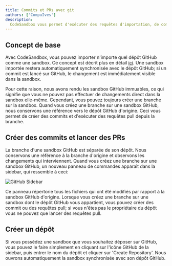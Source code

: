 ```yaml
---
title: Commits et PRs avec git
authors: ['CompuIves']
description:
  CodeSandbox vous permet d'exécuter des requêtes d'importation, de commit et de pull sur des dépôts GitHub.
---
```


## Concept de base

Avec CodeSandbox, vous pouvez importer n'importe quel dépôt GitHub comme une sandbox. Ce concept est décrit plus en détail [ici](/docs/importing#import-from-github). Une sandbox importée restera automatiquement synchronisée avec le dépôt GitHub; si un commit est lancé sur GitHub, le changement est immédiatement visible dans la sandbox.

Pour cette raison, nous avons rendu les sandbox GitHub immuables, ce qui signifie que vous ne pouvez pas effectuer de changements direct dans la sandbox elle-même. Cependant, vous pouvez toujours créer une branche sur la sandbox. Quand vous créez une branche sur une sandbox GitHub, nous conservons une référence vers le dépôt GitHub d'origine. Ceci vous permet de créer des commits et d'exécuter des requêtes pull depuis la branche.

## Créer des commits et lancer des PRs

La branche d'une sandbox GitHub est séparée de son dépôt. Nous conservons une référence à la branche d'origine et observons les changements qui interviennent. Quand vous créez une branche sur une sandbox GitHub, un nouveau panneau de commandes apparaît dans la sidebar, qui ressemble à ceci:

![GitHub Sidebar](./images/github-sidebar.png)

Ce panneau répertorie tous les fichiers qui ont été modifiés par rapport à la sandbox GitHub d'origine. Lorsque vous créez une branche sur une sandbox dont le dépôt GitHub vous appartient, vous pouvez créer des commit ou des requêtes pull; si vous n'êtes pas le propriétaire du dépôt vous ne pouvez que lancer des requêtes pull.

## Créer un dépôt

Si vous possédez une sandbox que vous souhaitez déposer sur GitHub, vous pouvez le faire simplement en cliquant sur l'icône GitHub de la sidebar, puis entrer le nom du dépôt et cliquer sur 'Create Repository'. Nous ouvrons automatiquement la sandbox synchronisée avec son dépôt GitHub.
